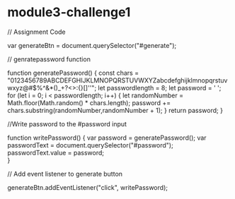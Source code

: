 # module3-challenge1
// Assignment Code

var generateBtn = document.querySelector("#generate");

// genratepassword function

function generatePassword() {
    const chars = "0123456789ABCDEFGHIJKLMNOPQRSTUVWXYZabcdefghijklmnopqrstuvwxyz@#$%^&*()_+?<>:{}[]''";
    let passwordlength = 8;
    let password = ' ';
    for (let i = 0; i < passwordlength; i++) {
        let randomNumber = Math.floor(Math.random() * chars.length);
        password += chars.substring(randomNumber,randomNumber + 1);
        }
        return password;
}

//Write password to the #password input

function writePassword() {
    var password = generatePassword();
    var passwordText = document.querySelector("#password");
    passwordText.value = password;    
}

// Add event listener to generate button

generateBtn.addEventListener("click", writePassword);


